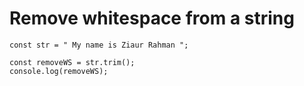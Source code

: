 # Remove whitespace from a string

```text
const str = " My name is Ziaur Rahman ";

const removeWS = str.trim();
console.log(removeWS);
```

